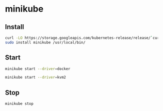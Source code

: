# minikube

## Install

```sh
curl -LO https://storage.googleapis.com/kubernetes-release/release/`curl -s https://storage.googleapis.com/kubernetes-release/release/stable.txt`/bin/linux/amd64/kubectl
sudo install minikube /usr/local/bin/
```

## Start

```sh
minikube start --driver=docker
```

```sh
minikube start --driver=kvm2
```

## Stop

```sh
minikube stop
```
